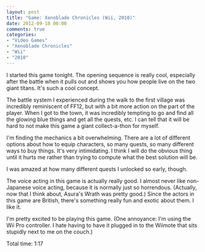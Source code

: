 ```yaml
---
layout: post
title: "Game: Xenoblade Chronicles (Wii, 2010)"
date: 2012-09-10 00:00
comments: true
categories:
- "Video Games"
- "Xenoblade Chronicles"
- "Wii"
- "2010"
---
```


I started this game tonight. The opening sequence is really cool,
especially after the battle when it pulls out and shows you how
people live on the two giant titans. It's such a cool concept.

The battle system I experienced during the walk to the first
village was incredibly reminiscent of FF12, but with a bit more
action on the part of the player. When I got to the town, it was
incredibly tempting to go and find all the glowing blue things
and get all the quests, etc. I can tell that it will be hard to
not make this game a giant collect-a-thon for myself.

I'm finding the mechanics a bit overwhelming. There are a lot of
different options about how to equip characters, so many quests,
so many different ways to buy things. It's very intimidating. I
think I will do the obvious thing until it hurts me rather than
trying to compute what the best solution will be.

I was amazed at how many different quests I unlocked so early,
though.

The voice acting in this game is actually really good. I almost
never like non-Japanese voice acting, because it is normally just
so horrendous. (Actually, now that I think about, Asura's Wrath
was pretty good.) Since the actors in this game are British,
there's something really fun and exotic about them. I like it.

I'm pretty excited to be playing this game. (One annoyance: I'm
using the Wii Pro controller. I hate having to have it plugged in
to the Wiimote that sits stupidly next to me on the couch.)

Total time: 1:17
